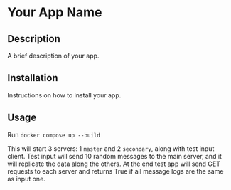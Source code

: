 # Your App Name

## Description

A brief description of your app.

## Installation

Instructions on how to install your app.

## Usage

Run `docker compose up --build`

This will start 3 servers: 1 `master` and 2 `secondary`, along with test input client.
Test input will send 10 random messages to the main server, and it will replicate the data along the others.
At the end test app will send GET requests to each server and returns True if all message logs are the same as input one.
